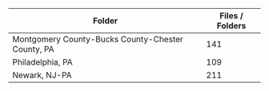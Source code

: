 | Folder                                            |   Files / Folders |
|---------------------------------------------------|-------------------|
| Montgomery County-Bucks County-Chester County, PA |               141 |
| Philadelphia, PA                                  |               109 |
| Newark, NJ-PA                                     |               211 |